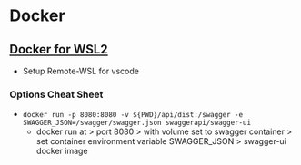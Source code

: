 # Docker

## [Docker for WSL2](https://docs.docker.com/docker-for-windows/wsl-tech-preview/)

- Setup Remote-WSL for vscode

### Options Cheat Sheet

- `docker run -p 8080:8080 -v ${PWD}/api/dist:/swagger -e SWAGGER_JSON=/swagger/swagger.json swaggerapi/swagger-ui`
  - docker run at > port 8080 > with volume set to swagger container > set container environment variable SWAGGER_JSON > swagger-ui docker image
